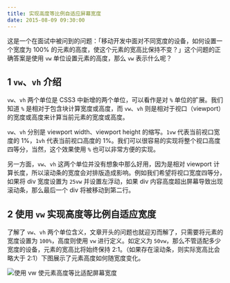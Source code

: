 ```yaml
---
title: 实现高度等比例自适应屏幕宽度
date: 2015-08-09 09:30:00
---
```


这是一个在面试中被问到的问题：「移动开发中面对不同宽度的设备，如何设置一个宽度为 100% 的元素的高度，使这个元素的宽高比保持不变？」这个问题的正确答案是使用 `vw` 单位设置元素的高度，那么 `vw` 表示什么呢？

<!--more-->

## 1 `vw`、`vh` 介绍

`vw`、`vh` 两个单位是 CSS3 中新增的两个单位，可以看作是对 `%` 单位的扩展。我们知道 `%` 是相对于包含块计算宽度或高度，而 `vw`、`vh` 则是相对于视口（viewport）的宽度或高度来计算当前元素的宽度或高度。

`vw`、`vh` 分别是 viewport width、viewport height 的缩写。`1vw` 代表当前视口宽度的 1%，`1vh` 代表当前视口高度的 1%。我们可以很容易的实现将整个视口高度四等分，当然，这个效果使用 `%` 也可以非常方便的实现。

另一方面，`vw`、`vh` 这两个单位并没有想象中那么好用，因为是相对 viewport 计算长度，所以滚动条的宽度会对排版造成影响。例如我们希望将视口宽度四等分，如果将 div 宽度设置为 `25vw` 并设置左浮动，如果 div 内容高度超出屏幕导致出现滚动条，那么最后一个 div 将被移动到第二行。

## 2 使用 `vw` 实现高度等比例自适应宽度

了解了 `vw`、`vh` 两个单位含义，文章开头的问题也就迎刃而解了，只需要将元素的宽度设置为 `100%`，高度则使用 `vw` 进行定义。如定义为 `50vw`，那么不管适配多少宽度的设备，元素的宽高比将始终保持 2:1。（如果存在滚动条，则实际宽高比会略大于 2:1）下图展示了元素高度如何随宽度变化。

![使用 vw 使元素高度等比适配屏幕宽度](/usr/uploads/vw.gif)
